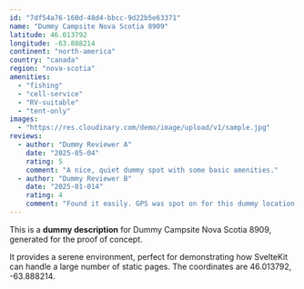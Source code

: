 ```yaml
---
id: "7df54a76-160d-48d4-bbcc-9d22b5e63371"
name: "Dummy Campsite Nova Scotia 8909"
latitude: 46.013792
longitude: -63.888214
continent: "north-america"
country: "canada"
region: "nova-scotia"
amenities:
  - "fishing"
  - "cell-service"
  - "RV-suitable"
  - "tent-only"
images:
  - "https://res.cloudinary.com/demo/image/upload/v1/sample.jpg"
reviews:
  - author: "Dummy Reviewer A"
    date: "2025-05-04"
    rating: 5
    comment: "A nice, quiet dummy spot with some basic amenities."
  - author: "Dummy Reviewer B"
    date: "2025-01-014"
    rating: 4
    comment: "Found it easily. GPS was spot on for this dummy location."
---
```


This is a **dummy description** for Dummy Campsite Nova Scotia 8909, generated for the proof of concept.

It provides a serene environment, perfect for demonstrating how SvelteKit can handle a large number of static pages. The coordinates are 46.013792, -63.888214.

